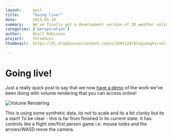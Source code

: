 ```yaml
---
layout:     post
title:      "Going live!"
date:       2015-05-19
summary:    We've finally got a development version of 3D weather online
categories: ['perspiration']
author: 	Niall Robinson
project:    threedvis
thumbnail:  https://dl.dropboxusercontent.com/u/2665124/blogimages/vol-rend-screenshot.png

---
```


Going live!
===========	

Just a really quick post to say that we now [have a demo](https://met-office-lab.github.io/volume-rendering/viewer.html) of the work we've been doing with volume rendering that you can access online!

![Volume Rendering](https://dl.dropboxusercontent.com/u/2665124/blogimages/vol-rend-screenshot.png)

This is using some synthetic data, its not to scale and its a bit clunky but its a start! To be clear - this is far from finished in its current state. It has controls like a flight sim/first person game i.e. mouse looks and the arrows/WASD move the camera.
